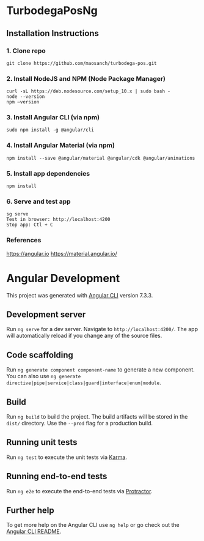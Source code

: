 # TurbodegaPosNg
## Installation Instructions
### 1. Clone repo
```
git clone https://github.com/maosanch/turbodega-pos.git
```

### 2. Install NodeJS and NPM (Node Package Manager)
```
curl -sL https://deb.nodesource.com/setup_10.x | sudo bash -
node --version
npm —version
```

### 3. Install Angular CLI (via npm)
```
sudo npm install -g @angular/cli
```

### 4. Install Angular Material (via npm)
```
npm install --save @angular/material @angular/cdk @angular/animations
```

### 5. Install app dependencies
```
npm install
```

### 6. Serve and test app
```
sg serve
Test in browser: http://localhost:4200
Stop app: Ctl + C
```

### References
https://angular.io
https://material.angular.io/

# Angular Development
This project was generated with [Angular CLI](https://github.com/angular/angular-cli) version 7.3.3.

## Development server

Run `ng serve` for a dev server. Navigate to `http://localhost:4200/`. The app will automatically reload if you change any of the source files.

## Code scaffolding

Run `ng generate component component-name` to generate a new component. You can also use `ng generate directive|pipe|service|class|guard|interface|enum|module`.

## Build

Run `ng build` to build the project. The build artifacts will be stored in the `dist/` directory. Use the `--prod` flag for a production build.

## Running unit tests

Run `ng test` to execute the unit tests via [Karma](https://karma-runner.github.io).

## Running end-to-end tests

Run `ng e2e` to execute the end-to-end tests via [Protractor](http://www.protractortest.org/).

## Further help

To get more help on the Angular CLI use `ng help` or go check out the [Angular CLI README](https://github.com/angular/angular-cli/blob/master/README.md).
